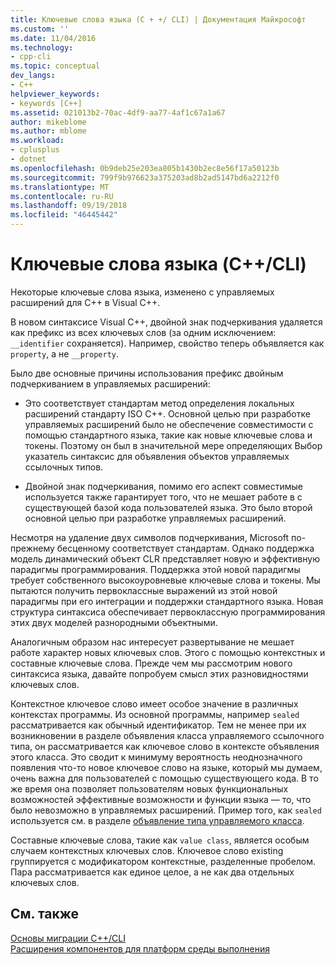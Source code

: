 ```yaml
---
title: Ключевые слова языка (C + +/ CLI) | Документация Майкрософт
ms.custom: ''
ms.date: 11/04/2016
ms.technology:
- cpp-cli
ms.topic: conceptual
dev_langs:
- C++
helpviewer_keywords:
- keywords [C++]
ms.assetid: 021013b2-70ac-4df9-aa77-4af1c67a1a67
author: mikeblome
ms.author: mblome
ms.workload:
- cplusplus
- dotnet
ms.openlocfilehash: 0b9deb25e203ea805b1430b2ec8e56f17a50123b
ms.sourcegitcommit: 799f9b976623a375203ad8b2ad5147bd6a2212f0
ms.translationtype: MT
ms.contentlocale: ru-RU
ms.lasthandoff: 09/19/2018
ms.locfileid: "46445442"
---
```

# <a name="language-keywords-ccli"></a>Ключевые слова языка (C++/CLI)

Некоторые ключевые слова языка, изменено с управляемых расширений для C++ в Visual C++.

В новом синтаксисе Visual C++, двойной знак подчеркивания удаляется как префикс из всех ключевых слов (за одним исключением: `__identifier` сохраняется). Например, свойство теперь объявляется как `property`, а не `__property`.

Было две основные причины использования префикс двойным подчеркиванием в управляемых расширений:

- Это соответствует стандартам метод определения локальных расширений стандарту ISO C++. Основной целью при разработке управляемых расширений было не обеспечение совместимости с помощью стандартного языка, такие как новые ключевые слова и токены. Поэтому он был в значительной мере определяющих Выбор указатель синтаксис для объявления объектов управляемых ссылочных типов.

- Двойной знак подчеркивания, помимо его аспект совместимые используется также гарантирует того, что не мешает работе в с существующей базой кода пользователей языка. Это было второй основной целью при разработке управляемых расширений.

Несмотря на удаление двух символов подчеркивания, Microsoft по-прежнему бесценному соответствует стандартам. Однако поддержка модель динамический объект CLR представляет новую и эффективную парадигмы программирования. Поддержка этой новой парадигмы требует собственного высокоуровневые ключевые слова и токены. Мы пытаются получить первоклассные выражений из этой новой парадигмы при его интеграции и поддержки стандартного языка. Новая структура синтаксиса обеспечивает первоклассную программирования этих двух моделей разнородными объектными.

Аналогичным образом нас интересует развертывание не мешает работе характер новых ключевых слов. Этого с помощью контекстных и составные ключевые слова. Прежде чем мы рассмотрим нового синтаксиса языка, давайте попробуем смысл этих разновидностями ключевых слов.

Контекстное ключевое слово имеет особое значение в различных контекстах программы. Из основной программы, например `sealed` рассматривается как обычный идентификатор. Тем не менее при их возникновении в разделе объявления класса управляемого ссылочного типа, он рассматривается как ключевое слово в контексте объявления этого класса. Это сводит к минимуму вероятность неоднозначного появления что-то новое ключевое слово на языке, который мы думаем, очень важна для пользователей с помощью существующего кода. В то же время она позволяет пользователям новых функциональных возможностей эффективные возможности и функции языка — то, что было невозможно в управляемых расширений. Пример того, как `sealed` используется см. в разделе [объявление типа управляемого класса](../dotnet/declaration-of-a-managed-class-type.md).

Составные ключевые слова, такие как `value class`, является особым случаем контекстных ключевых слов. Ключевое слово existing группируется с модификатором контекстные, разделенные пробелом. Пара рассматривается как единое целое, а не как два отдельных ключевых слов.

## <a name="see-also"></a>См. также

[Основы миграции C++/CLI](../dotnet/cpp-cli-migration-primer.md)<br/>
[Расширения компонентов для платформ среды выполнения](../windows/component-extensions-for-runtime-platforms.md)